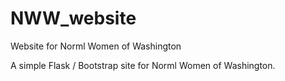 # NWW_website
Website for Norml Women of Washington

A simple Flask / Bootstrap site for Norml Women of Washington.
